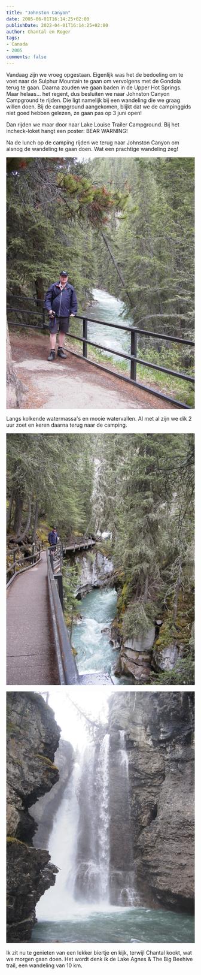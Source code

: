 ```yaml
---
title: "Johnston Canyon"
date: 2005-06-01T16:14:25+02:00
publishDate: 2022-04-01T16:14:25+02:00
author: Chantal en Roger
tags:
- Canada
- 2005
comments: false
---
```


Vandaag zijn we vroeg opgestaan. Eigenlijk was het de bedoeling om te voet naar de Sulphur Mountain te gaan om vervolgens met de Gondola terug te gaan. Daarna zouden we gaan baden in de Upper Hot Springs. Maar helaas... het regent, dus besluiten we naar Johnston Canyon Campground te rijden. Die ligt namelijk bij een wandeling die we graag willen doen. Bij de campground aangekomen, blijkt dat we de campinggids niet goed hebben gelezen, ze gaan pas op 3 juni open!

Dan rijden we maar door naar Lake Louise Trailer Campground. Bij het incheck-loket hangt een poster: BEAR WARNING!

Na de lunch op de camping rijden we terug naar Johnston Canyon om alsnog de wandeling te gaan doen. Wat een prachtige wandeling zeg!

![Johnston Canyon](./images/RIMG0036.JPG)

Langs kolkende watermassa's en mooie watervallen. Al met al zijn we dik 2 uur zoet en keren daarna terug naar de camping.

![Johnston Canyon](./images/RIMG0040.JPG)

![Johnston Canyon](./images/RIMG0050.JPG)

Ik zit nu te genieten van een lekker biertje en kijk, terwijl Chantal kookt, wat we morgen gaan doen. Het wordt denk ik de Lake Agnes & The Big Beehive trail, een wandeling van 10 km.
